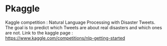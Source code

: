 # Pkaggle
Kaggle competition : Natural Language Processing with Disaster Tweets. The goal is to predict which Tweets are about real disasters and which ones are not. Link to the kaggle page : https://www.kaggle.com/competitions/nlp-getting-started
